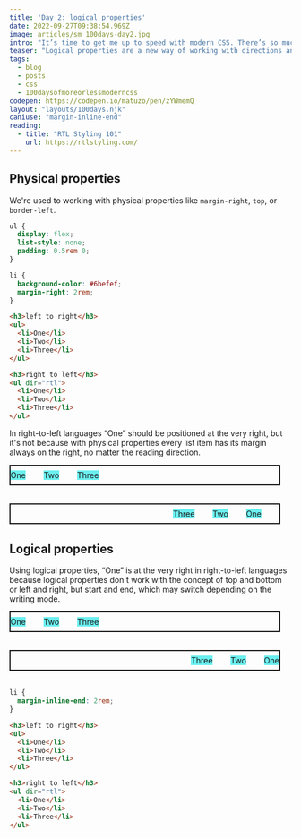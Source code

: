 ```yaml
---
title: 'Day 2: logical properties'
date: 2022-09-27T09:38:54.969Z
image: articles/sm_100days-day2.jpg
intro: "It’s time to get me up to speed with modern CSS. There’s so much new in CSS that I know too little about. To change that I’ve started [#100DaysOfMoreOrLessModernCSS](/blog/2022/100-days-of-more-or-less-modern-css/). Why more or less modern CSS? Because some topics will be about cutting-edge features, while other stuff has been around for quite a while already, but I just have little to no experience with it."
teaser: "Logical properties are a new way of working with directions and dimensions, one that allows you to control layout through logical, rather than physical mappings. This is especially useful, if you’re dealing with websites that are presented in different languages and writing modes, like right-to-left."
tags:
  - blog
  - posts
  - css
  - 100daysofmoreorlessmoderncss
codepen: https://codepen.io/matuzo/pen/zYWmemQ
layout: "layouts/100days.njk"
caniuse: "margin-inline-end"
reading:
  - title: "RTL Styling 101"
    url: https://rtlstyling.com/
---
```

## **Physical properties**

We're used to working with physical properties like `margin-right`, `top`, or `border-left`.

```css
ul {
  display: flex;
  list-style: none;
  padding: 0.5rem 0;
}

li {
  background-color: #6befef;
  margin-right: 2rem;
}
```

```html
<h3>left to right</h3>
<ul>
  <li>One</li>
  <li>Two</li>
  <li>Three</li>
</ul>

<h3>right to left</h3>
<ul dir="rtl">
  <li>One</li>
  <li>Two</li>
  <li>Three</li>
</ul>
```

In right-to-left languages “One” should be positioned at the very right, but it's not because with physical properties every list item has its margin always on the right, no matter the reading direction.


<style>
  .physical,
  .logical {
    display: flex;
    list-style: none;
    padding: 0.5rem 0;
    margin: 0 0 2rem 0;
    max-width: 30rem;
    border: 2px solid;
  }

  .physical li {
    margin: 0 2rem 0 0;
    background-color: #6befef;
  }
</style>

<ul class="physical">
  <li>One</li>
  <li>Two</li>
  <li>Three</li>
</ul>

<ul class="physical" dir="rtl">
  <li>One</li>
  <li>Two</li>
  <li>Three</li>
</ul>


## **Logical properties**

Using logical properties, “One” is at the very right in right-to-left languages because logical properties don't work with the concept of top and bottom or left and right, but start and end, which may switch depending on the writing mode.

<style>
.logical li {
  margin: 0;
  background-color: #6befef;
  margin-inline-end: 2rem;
}
</style>

<ul class="logical">
  <li>One</li>
  <li>Two</li>
  <li>Three</li>
</ul>

<ul class="logical" dir="rtl">
  <li>One</li>
  <li>Two</li>
  <li>Three</li>
</ul>

```css
li {
  margin-inline-end: 2rem;
}
```

```html
<h3>left to right</h3>
<ul>
  <li>One</li>
  <li>Two</li>
  <li>Three</li>
</ul>

<h3>right to left</h3>
<ul dir="rtl">
  <li>One</li>
  <li>Two</li>
  <li>Three</li>
</ul>
```